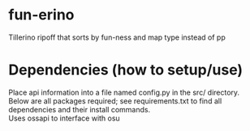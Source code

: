 # fun-erino
Tillerino ripoff that sorts by fun-ness and map type instead of pp

# Dependencies (how to setup/use)
Place api information into a file named config.py in the src/ directory. \
Below are all packages required; see requirements.txt to find all dependencies and their install commands. \
Uses ossapi to interface with osu 

